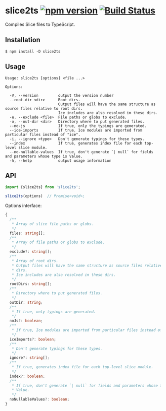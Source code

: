 # slice2ts [![npm version][npm-image]][npm-url] [![Build Status][travis-image]][travis-url]

Compiles Slice files to TypeScript.

## Installation

    $ npm install -D slice2ts

## Usage

    Usage: slice2ts [options] <file ...>

    Options:

      -V, --version         output the version number
      --root-dir <dir>      Root dirs.
                            Output files will have the same structure as source files relative to root dirs.
                            Ice includes are also resolved in these dirs.
      -e, --exclude <file>  File paths or globs to exclude.
      -o, --out-dir <dir>   Directory where to put generated files.
      --no-js               If true, only the typings are generated.
      --ice-imports         If true, Ice modules are imported from particular files instead of "ice".
      -i, --ignore <type>   Don't generate typings for these types.
      --index               If true, generates index file for each top-level slice module.
      --no-nullable-values  If true, don't generate `| null` for fields and parameters whose type is Value.
      -h, --help            output usage information

## API

```ts
import {slice2ts} from 'slice2ts';

slice2ts(options)  // Promise<void>;
```

Options interface:

```ts
{
  /**
   * Array of slice file paths or globs.
   */
  files: string[];
  /**
   * Array of file paths or globs to exclude.
   */
  exclude?: string[];
  /**
   * Array of root dirs.
   * Output files will have the same structure as source files relative to root
   * dirs.
   * Ice includes are also resolved in these dirs.
   */
  rootDirs: string[];
  /**
   * Directory where to put generated files.
   */
  outDir: string;
  /**
   * If true, only typings are generated.
   */
  noJs?: boolean;
  /**
   * If true, Ice modules are imported from particular files instead of "ice".
   */
  iceImports?: boolean;
  /**
   * Don't generate typings for these types.
   */
  ignore?: string[];
  /**
   * If true, generates index file for each top-level slice module.
   */
  index?: boolean;
  /**
   * If true, don't generate `| null` for fields and parameters whose type is
   * Value.
   */
  noNullableValues?: boolean;
}
```

[npm-image]: https://badge.fury.io/js/slice2ts.svg
[npm-url]: https://badge.fury.io/js/slice2ts
[travis-image]: https://travis-ci.org/aikoven/slice2ts.svg?branch=master
[travis-url]: https://travis-ci.org/aikoven/slice2ts
